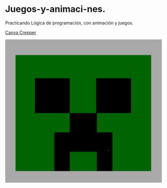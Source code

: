 # Juegos-y-animaci-nes.
Practicando Lógica de programación, con animación y juegos.

[Canva Crepper](https://github.com/Kerizr/Juegos-y-animaci-nes./blob/main/Creeper.html)


![png](https://github.com/Kerizr/Juegos-y-animaci-nes./blob/main/creeper.png)
